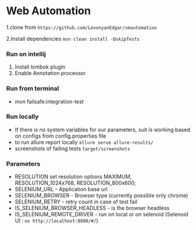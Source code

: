 Web Automation
=======================


 1.clone from `https://github.com/LevonyanEdgar/xmautomation`

 2.Install dependencies
   `mvn clean install -DskipTests`


### Run on intellij

 1. Install lombok plugin
 2. Enable Annotation processor

### Run from terminal
- mvn failsafe:integration-test

### Run locally

- If there is no system variables for our parameters, suit is working based on configs from config.properties file
- to run allure report locally `allure serve allure-results/`
- screenshots of failing tests `target/screenshots`



### Parameters
- RESOLUTION  set  resolution  options  MAXIMUM, RESOLUTION_1024x768, RESOLUTION_800x600;
- SELENIUM_URL - Application base url
- SELENIUM_BROWSER - Browser type (currently possible only chrome)
- SELENIUM_RETRY - retry count in case of test fail
- IS_SELENIUM_BROWSER_HEADLESS - is the browser headless
- IS_SELENIUM_REMOTE_DRIVER - run on local or on selenoid (Selenoid UI : `ex http://localhost:8080/#/`)


